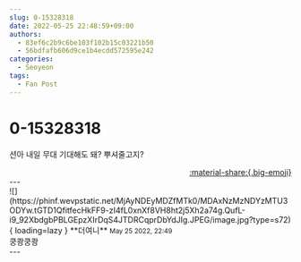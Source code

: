 ```yaml
---
slug: 0-15328318
date: 2022-05-25 22:48:59+09:00
authors:
  - 83ef6c2b9c6be103f102b15c03221b50
  - 56bdfafb606d9ce1b4ecdd572595e242
categories:
  - Seoyeon
tags:
  - Fan Post
---
```


# 0-15328318

<div class="post-container" markdown="1">
<div class="content-container md-sidebar__scrollwrap" markdown="1">

션아 내일 무대 기대해도 돼? 뿌셔줄고지?

</div>
</div>

<div style="text-align: right;" markdown="1">
<a href="https://weverse.io/fromis9/fanpost/0-15328318" style="text-align: right;">:material-share:{.big-emoji}</a>
</div>
---

<div class="comments-container md-sidebar__scrollwrap" markdown="1">
<div class="comment" markdown="1">
<div class='id-container' markdown="1">
![](https://phinf.wevpstatic.net/MjAyNDEyMDZfMTk0/MDAxNzMzNDYzMTU3ODYw.tGTD1QfitfecHkFF9-zI4fL0xnXf8VH8ht2j5Xh2a74g.QufL-i9_92XbdgbPBLGEpzXIrDqS4JTDRCqprDbYdJIg.JPEG/image.jpg?type=s72){ loading=lazy }
**<span class="artist">더여니</span>** <small>May 25 2022, 22:49</small><br>
</div>
<div class='comment-body' markdown="1">
쿵쾅쿵쾅
</div>
</div>
</div>
---
